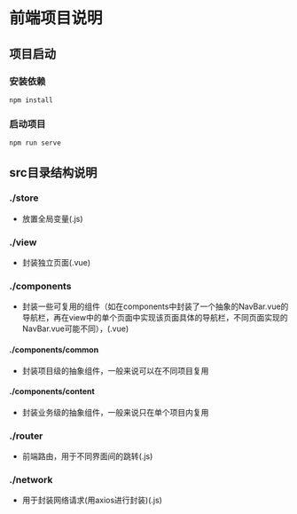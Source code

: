 # 前端项目说明

## 项目启动

### 安装依赖
```
npm install
```

### 启动项目
```
npm run serve
```

## src目录结构说明
### ./store
- 放置全局变量(.js)

### ./view
- 封装独立页面(.vue)

### ./components
- 封装一些可复用的组件（如在components中封装了一个抽象的NavBar.vue的导航栏，再在view中的单个页面中实现该页面具体的导航栏，不同页面实现的NavBar.vue可能不同），(.vue)

#### ./components/common
- 封装项目级的抽象组件，一般来说可以在不同项目复用

#### ./components/content
- 封装业务级的抽象组件，一般来说只在单个项目内复用

### ./router
- 前端路由，用于不同界面间的跳转(.js)

### ./network
- 用于封装网络请求(用axios进行封装)(.js)

